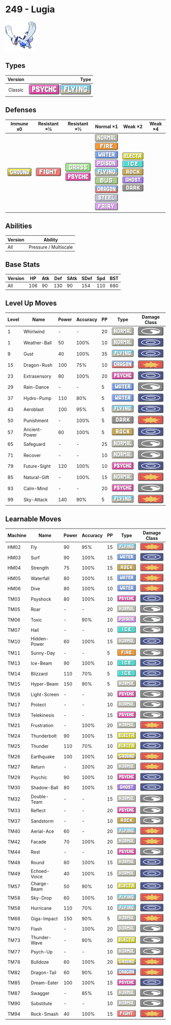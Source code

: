 # 249 - Lugia

![lugia](../img/pokemon/249.png)

## Types

| Version | Type                                                                    |
| :-----: | ----------------------------------------------------------------------: |
| Classic | ![psychic](../img/types/psychic.png) ![flying](../img/types/flying.png) |

## Defenses

| Immune x0                          | Resistant ×¼                           | Resistant ×½                                                              | Normal ×1                                                                                                                                                                                                                                                                                                                                  | Weak ×2                                                                                                                                                                            | Weak ×4 |
| ---------------------------------- | -------------------------------------- | ------------------------------------------------------------------------- | ------------------------------------------------------------------------------------------------------------------------------------------------------------------------------------------------------------------------------------------------------------------------------------------------------------------------------------------ | ---------------------------------------------------------------------------------------------------------------------------------------------------------------------------------- | ------- |
| ![ground](../img/types/ground.png) | ![fighting](../img/types/fighting.png) | ![grass](../img/types/grass.png)<br/>![psychic](../img/types/psychic.png) | ![normal](../img/types/normal.png)<br/>![fire](../img/types/fire.png)<br/>![water](../img/types/water.png)<br/>![poison](../img/types/poison.png)<br/>![flying](../img/types/flying.png)<br/>![bug](../img/types/bug.png)<br/>![dragon](../img/types/dragon.png)<br/>![steel](../img/types/steel.png)<br/>![fairy](../img/types/fairy.png) | ![electric](../img/types/electric.png)<br/>![ice](../img/types/ice.png)<br/>![rock](../img/types/rock.png)<br/>![ghost](../img/types/ghost.png)<br/>![dark](../img/types/dark.png) |         |

## Abilities

| Version | Ability               |
| ------- | --------------------- |
| All     | Pressure / Multiscale |

## Base Stats

| Version | HP  | Atk | Def | SAtk | SDef | Spd | BST |
| ------- | --- | --- | --- | ---- | ---- | --- | --- |
| All     | 106 | 90  | 130 | 90   | 154  | 110 | 680 |

## Level Up Moves

| Level | Name          | Power | Accuracy | PP | Type                                 | Damage Class                           |
| ----- | ------------- | ----- | -------- | -- | ------------------------------------ | -------------------------------------- |
| 1     | Whirlwind     | -     | -        | 20 | ![normal](../img/types/normal.png)   | ![status](../img/types/status.png)     |
| 1     | Weather-Ball  | 50    | 100%     | 10 | ![normal](../img/types/normal.png)   | ![special](../img/types/special.png)   |
| 9     | Gust          | 40    | 100%     | 35 | ![flying](../img/types/flying.png)   | ![special](../img/types/special.png)   |
| 15    | Dragon-Rush   | 100   | 75%      | 10 | ![dragon](../img/types/dragon.png)   | ![physical](../img/types/physical.png) |
| 23    | Extrasensory  | 80    | 100%     | 20 | ![psychic](../img/types/psychic.png) | ![special](../img/types/special.png)   |
| 29    | Rain-Dance    | -     | -        | 5  | ![water](../img/types/water.png)     | ![status](../img/types/status.png)     |
| 37    | Hydro-Pump    | 110   | 80%      | 5  | ![water](../img/types/water.png)     | ![special](../img/types/special.png)   |
| 43    | Aeroblast     | 100   | 95%      | 5  | ![flying](../img/types/flying.png)   | ![special](../img/types/special.png)   |
| 50    | Punishment    | -     | 100%     | 5  | ![dark](../img/types/dark.png)       | ![physical](../img/types/physical.png) |
| 57    | Ancient-Power | 60    | 100%     | 5  | ![rock](../img/types/rock.png)       | ![special](../img/types/special.png)   |
| 65    | Safeguard     | -     | -        | 25 | ![normal](../img/types/normal.png)   | ![status](../img/types/status.png)     |
| 71    | Recover       | -     | -        | 10 | ![normal](../img/types/normal.png)   | ![status](../img/types/status.png)     |
| 79    | Future-Sight  | 120   | 100%     | 10 | ![psychic](../img/types/psychic.png) | ![special](../img/types/special.png)   |
| 85    | Natural-Gift  | -     | 100%     | 15 | ![normal](../img/types/normal.png)   | ![physical](../img/types/physical.png) |
| 93    | Calm-Mind     | -     | -        | 20 | ![psychic](../img/types/psychic.png) | ![status](../img/types/status.png)     |
| 99    | Sky-Attack    | 140   | 90%      | 5  | ![flying](../img/types/flying.png)   | ![physical](../img/types/physical.png) |

## Learnable Moves

| Machine | Name         | Power | Accuracy | PP | Type                                   | Damage Class                           |
| ------- | ------------ | ----- | -------- | -- | -------------------------------------- | -------------------------------------- |
| HM02    | Fly          | 90    | 95%      | 15 | ![flying](../img/types/flying.png)     | ![physical](../img/types/physical.png) |
| HM03    | Surf         | 90    | 100%     | 15 | ![water](../img/types/water.png)       | ![special](../img/types/special.png)   |
| HM04    | Strength     | 75    | 100%     | 15 | ![rock](../img/types/rock.png)         | ![physical](../img/types/physical.png) |
| HM05    | Waterfall    | 80    | 100%     | 15 | ![water](../img/types/water.png)       | ![physical](../img/types/physical.png) |
| HM06    | Dive         | 80    | 100%     | 10 | ![water](../img/types/water.png)       | ![physical](../img/types/physical.png) |
| TM03    | Psyshock     | 80    | 100%     | 10 | ![psychic](../img/types/psychic.png)   | ![special](../img/types/special.png)   |
| TM05    | Roar         | -     | -        | 20 | ![normal](../img/types/normal.png)     | ![status](../img/types/status.png)     |
| TM06    | Toxic        | -     | 90%      | 10 | ![poison](../img/types/poison.png)     | ![status](../img/types/status.png)     |
| TM07    | Hail         | -     | -        | 10 | ![ice](../img/types/ice.png)           | ![status](../img/types/status.png)     |
| TM10    | Hidden-Power | 60    | 100%     | 15 | ![normal](../img/types/normal.png)     | ![special](../img/types/special.png)   |
| TM11    | Sunny-Day    | -     | -        | 5  | ![fire](../img/types/fire.png)         | ![status](../img/types/status.png)     |
| TM13    | Ice-Beam     | 90    | 100%     | 10 | ![ice](../img/types/ice.png)           | ![special](../img/types/special.png)   |
| TM14    | Blizzard     | 110   | 70%      | 5  | ![ice](../img/types/ice.png)           | ![special](../img/types/special.png)   |
| TM15    | Hyper-Beam   | 150   | 90%      | 5  | ![normal](../img/types/normal.png)     | ![special](../img/types/special.png)   |
| TM16    | Light-Screen | -     | -        | 30 | ![psychic](../img/types/psychic.png)   | ![status](../img/types/status.png)     |
| TM17    | Protect      | -     | -        | 10 | ![normal](../img/types/normal.png)     | ![status](../img/types/status.png)     |
| TM19    | Telekinesis  | -     | -        | 15 | ![psychic](../img/types/psychic.png)   | ![status](../img/types/status.png)     |
| TM21    | Frustration  | -     | 100%     | 20 | ![normal](../img/types/normal.png)     | ![physical](../img/types/physical.png) |
| TM24    | Thunderbolt  | 90    | 100%     | 15 | ![electric](../img/types/electric.png) | ![special](../img/types/special.png)   |
| TM25    | Thunder      | 110   | 70%      | 10 | ![electric](../img/types/electric.png) | ![special](../img/types/special.png)   |
| TM26    | Earthquake   | 100   | 100%     | 10 | ![ground](../img/types/ground.png)     | ![physical](../img/types/physical.png) |
| TM27    | Return       | -     | 100%     | 20 | ![normal](../img/types/normal.png)     | ![physical](../img/types/physical.png) |
| TM29    | Psychic      | 90    | 100%     | 10 | ![psychic](../img/types/psychic.png)   | ![special](../img/types/special.png)   |
| TM30    | Shadow-Ball  | 80    | 100%     | 15 | ![ghost](../img/types/ghost.png)       | ![special](../img/types/special.png)   |
| TM32    | Double-Team  | -     | -        | 15 | ![normal](../img/types/normal.png)     | ![status](../img/types/status.png)     |
| TM33    | Reflect      | -     | -        | 20 | ![psychic](../img/types/psychic.png)   | ![status](../img/types/status.png)     |
| TM37    | Sandstorm    | -     | -        | 10 | ![rock](../img/types/rock.png)         | ![status](../img/types/status.png)     |
| TM40    | Aerial-Ace   | 60    | -        | 20 | ![flying](../img/types/flying.png)     | ![physical](../img/types/physical.png) |
| TM42    | Facade       | 70    | 100%     | 20 | ![normal](../img/types/normal.png)     | ![physical](../img/types/physical.png) |
| TM44    | Rest         | -     | -        | 10 | ![psychic](../img/types/psychic.png)   | ![status](../img/types/status.png)     |
| TM48    | Round        | 60    | 100%     | 15 | ![normal](../img/types/normal.png)     | ![special](../img/types/special.png)   |
| TM49    | Echoed-Voice | 40    | 100%     | 15 | ![normal](../img/types/normal.png)     | ![special](../img/types/special.png)   |
| TM57    | Charge-Beam  | 50    | 90%      | 10 | ![electric](../img/types/electric.png) | ![special](../img/types/special.png)   |
| TM58    | Sky-Drop     | 60    | 100%     | 10 | ![flying](../img/types/flying.png)     | ![physical](../img/types/physical.png) |
| TM58    | Hurricane    | 110   | 70%      | 10 | ![flying](../img/types/flying.png)     | ![special](../img/types/special.png)   |
| TM68    | Giga-Impact  | 150   | 90%      | 5  | ![normal](../img/types/normal.png)     | ![physical](../img/types/physical.png) |
| TM70    | Flash        | -     | 100%     | 20 | ![normal](../img/types/normal.png)     | ![status](../img/types/status.png)     |
| TM73    | Thunder-Wave | -     | 90%      | 20 | ![electric](../img/types/electric.png) | ![status](../img/types/status.png)     |
| TM77    | Psych-Up     | -     | -        | 10 | ![normal](../img/types/normal.png)     | ![status](../img/types/status.png)     |
| TM78    | Bulldoze     | 60    | 100%     | 20 | ![ground](../img/types/ground.png)     | ![physical](../img/types/physical.png) |
| TM82    | Dragon-Tail  | 60    | 90%      | 10 | ![dragon](../img/types/dragon.png)     | ![physical](../img/types/physical.png) |
| TM85    | Dream-Eater  | 100   | 100%     | 15 | ![psychic](../img/types/psychic.png)   | ![special](../img/types/special.png)   |
| TM87    | Swagger      | -     | 85%      | 15 | ![normal](../img/types/normal.png)     | ![status](../img/types/status.png)     |
| TM90    | Substitute   | -     | -        | 10 | ![normal](../img/types/normal.png)     | ![status](../img/types/status.png)     |
| TM94    | Rock-Smash   | 40    | 100%     | 15 | ![fighting](../img/types/fighting.png) | ![physical](../img/types/physical.png) |
